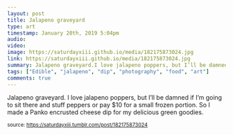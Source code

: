 ```yaml
---
layout: post
title: Jalapeno graveyard
type: art
timestamp: January 20th, 2019 5:04pm
audio: 
video: 
image: https://saturdayxiii.github.io/media/182175873024.jpg
link: https://saturdayxiii.github.io/media/182175873024.jpg
summary: Jalapeno graveyard.I love jalapeno poppers, but I’ll be damned if I’m going to sit there and stuff peppers or pay $10 for a small frozen ...
tags: ["Edible", "jalapeno", "dip", "photography", "food", "art"]
comments: true
---
```


Jalapeno graveyard.
I love jalapeno poppers, but I’ll be damned if I’m going to sit there and stuff peppers or pay $10 for a small frozen portion.
So I made a Panko encrusted cheese dip for my delicious green goodies.
 
  
<small>source: https://saturdayxiii.tumblr.com/post/182175873024</small>